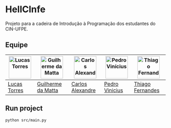 # HellCInfe
Projeto para a cadeira de Introdução à Programação dos estudantes do CIN-UFPE.

## Equipe
| <img src="https://avatars.githubusercontent.com/u/151575079?s=400&u=96fac0907f9100c143dc9f46242cacdf17af240f&v=4" alt="Lucas Torres" width="70" height="70"> | <img src="https://avatars.githubusercontent.com/u/92034541?v=4" alt="Guilherme da Matta" width="70" height="70"> | <img src="https://avatars.githubusercontent.com/u/141738614?v=4" alt="Carlos Alexandre" width="70" height="70"> | <img src="https://avatars.githubusercontent.com/u/82117231?v=4" alt="Pedro Vinícius" width="70" height="70"> | <img src="https://avatars.githubusercontent.com/u/165108906?v=4" alt="Thiago Fernandes" width="70" height="70"> |
| ---------------------------------------------------------------------------------------------------------------- | ------------------------------------------------------------------------------------------------------------------------- | ------------------------------------------------------------------------------------------------------------------ | ------------------------------------------------------------------------------------------------------------------ | --------------------------------------------------------------------------------------------------------------- |
| [Lucas Torres](mailto:lrts@cin.ufpe.br)                                                                         | [Guilherme da Matta](mailto:gpms@cin.ufpe.br)                                                                          | [Carlos Alexandre](mailto:cassj@cin.ufpe.br)                                                                          | [Pedro Vinicius](mailto:pvcb2@cin.ufpe.br)                                                                             | [Thiago Fernandes](mailto:tfls@cin.ufpe.br)

## Run project

```
python src/main.py
```
